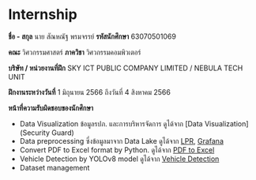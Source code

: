 # Internship


**ชื่อ - สกุล** นาย สัณหณัฐ พรมจรรย์	**รหัสนักศึกษา** 63070501069

**คณะ** วิศวกรรมศาสตร์ 		**ภาควิชา** วิศวกรรมคอมพิวเตอร์

**บริษัท / หน่วยงานที่ฝึก** SKY ICT PUBLIC COMPANY LIMITED / NEBULA TECH UNIT

**ฝึกงานระหว่างวันที่**  1 มิถุนายน 2566   ถึงวันที่  4 สิงหาคม 2566

**หน้าที่ความรับผิดชอบของนักศึกษา**

-	Data Visualization ข้อมูลรปภ. และการบริหารจัดการ ดูได้จาก [Data Visualization](Security Guard)
-	Data preprocessing ซี่งข้อมูลมาจาก Data Lake ดูได้จาก [LPR](lpr_log), [Grafana](Grafana)
-	Convert PDF to Excel format by Python.  ดูได้จาก [PDF to Excel](pdf_to_excel)
-	Vehicle Detection by YOLOv8 model  ดูได้จาก [Vehicle Detection](yolov8_detect_car)
-	Dataset management
